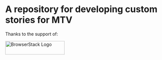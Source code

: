 # A repository for developing custom stories for MTV

Thanks to the support of:

<a class="logo" href="https://www.browserstack.com/" title="BrowserStack">
   <img alt="BrowserStack Logo"
        src="https://d2ogrdw2mh0rsl.cloudfront.net/production/images/static/header/header-logo.svg"
        style="height: 43px;" width="188" height="43">
</a>
